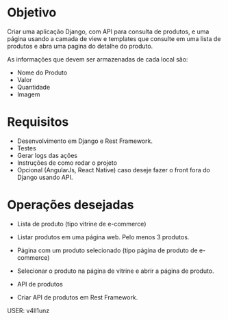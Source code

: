 # Objetivo

Criar uma aplicação Django, com API para consulta de produtos, e uma página usando a
camada de view e templates que consulte em uma lista de produtos e abra uma pagina do
detalhe do produto.

As informações que devem ser armazenadas de cada local são:
* Nome do Produto
* Valor
* Quantidade
* Imagem

# Requisitos

* Desenvolvimento em Django e Rest Framework.
* Testes
* Gerar logs das ações
* Instruções de como rodar o projeto
* Opcional (AngularJs, React Native) caso deseje fazer o front fora do Django usando API.

# Operações desejadas

* Lista de produto (tipo vitrine de e-commerce)
 - Listar produtos em uma página web. Pelo menos 3 produtos.
* Página com um produto selecionado (tipo página de produto de e-commerce)
 - Selecionar o produto na página de vitrine e abrir a página de produto.
* API de produtos
 - Criar API de produtos em Rest Framework.



USER: v4ll1unz